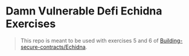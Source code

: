 # Damn Vulnerable Defi Echidna Exercises

> This repo is meant to be used with exercises 5 and 6 of [Building-secure-contracts/Echidna](https://github.com/crytic/building-secure-contracts/tree/master/program-analysis/echidna).
